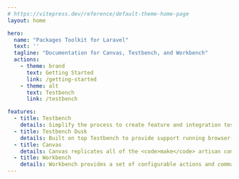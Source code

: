 ```yaml
---
# https://vitepress.dev/reference/default-theme-home-page
layout: home

hero:
  name: "Packages Toolkit for Laravel"
  text: ''
  tagline: "Documentation for Canvas, Testbench, and Workbench"
  actions:
    - theme: brand
      text: Getting Started
      link: /getting-started
    - theme: alt
      text: Testbench
      link: /testbench

features:
  - title: Testbench
    details: Simplify the process to create feature and integration tests for your Laravel packages without massive configuration and build steps.
  - title: Testbench Dusk
    details: Built on top Testbench to provide support running browser-based tests for your Laravel's packages using Laravel Dusk
  - title: Canvas
    details: Canvas replicates all of the <code>make</code> artisan commands available in your basic Laravel application to speed up your Laravel's package development.
  - title: Workbench
    details: Workbench provides a set of configurable actions and commands to allow previewing, interacting, and serving your Laravel's packages during development
---
```


<script setup>
import { VPTeamMembers } from 'vitepress/theme'

const members = [
  {
    avatar: 'https://www.github.com/crynobone.png',
    name: 'Mior Muhammad Zaki',
    title: 'Creator',
    links: [
      { icon: 'github', link: 'https://github.com/crynobone' },
      { icon: 'twitter', link: 'https://twitter.com/crynobone' }
    ],
    sponsor: 'https://github.com/sponsors/crynobone'
  },
]
</script>

<style scoped>
.container {
  margin: 0 auto;
  max-width: 1152px;
  padding-top: 10px;
}

</style>

<br />

<VPTeamMembers class="container" size="small" :members="members" />

